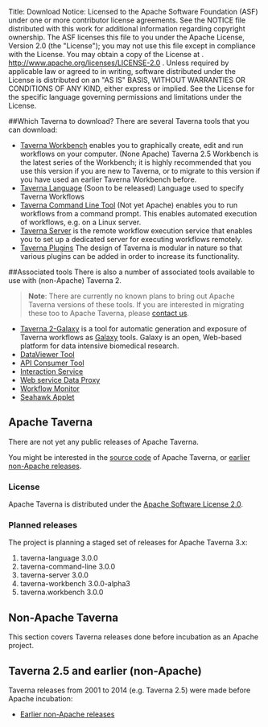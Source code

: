 Title:     Download
Notice:    Licensed to the Apache Software Foundation (ASF) under one
           or more contributor license agreements.  See the NOTICE file
           distributed with this work for additional information
           regarding copyright ownership.  The ASF licenses this file
           to you under the Apache License, Version 2.0 (the
           "License"); you may not use this file except in compliance
           with the License.  You may obtain a copy of the License at
           .
             http://www.apache.org/licenses/LICENSE-2.0
           .
           Unless required by applicable law or agreed to in writing,
           software distributed under the License is distributed on an
           "AS IS" BASIS, WITHOUT WARRANTIES OR CONDITIONS OF ANY
           KIND, either express or implied.  See the License for the
           specific language governing permissions and limitations
           under the License.

##Which Taverna to download?
There are several Taverna tools that you can download:

 - [Taverna Workbench](/download/workbench) enables you to graphically create, edit and 
     run workflows on your computer. 
     (None Apache) Taverna 2.5 Workbench is the latest series of the Workbench; 
     it is highly recommended that you use this version if you are new to Taverna, 
     or to migrate to this version if you have used an earlier Taverna Workbench before.
 - [Taverna Language](/download/language) (Soon to be released) Language used to specify 
     Taverna Workflows
 - [Taverna Command Line Tool](/download/command-line-tool) (Not yet Apache) enables you to run
     workflows from a command prompt. 
     This enables automated execution of workflows, e.g. on a Linux server.
 - [Taverna Server](/download/server) is the remote workflow execution service that enables you 
      to set up a dedicated server for executing workflows remotely.
 - [Taverna Plugins](/documentation/plugins/) The design of Taverna is modular in nature so that 
      various plugins can be added in order to increase its functionality.

##Associated tools
There is also a number of associated tools available to use with (non-Apache) Taverna 2. 

> **Note**: There are currently no known plans to bring out Apache Taverna
> versions of these tools. If you are interested in migrating these too
> to Apache Taverna, please [contact us](/community).

 - [Taverna 2-Galaxy](http://www.taverna.org.uk/download/taverna-galaxy/) is a tool for automatic generation and exposure of 
   Taverna workflows as [Galaxy](http://galaxy.psu.edu/) tools. 
   Galaxy is an open, Web-based platform for data intensive biomedical research.
 - [DataViewer Tool](http://www.taverna.org.uk/download/associated-tools/dataviewer-tool/)
 - [API Consumer Tool](http://www.taverna.org.uk/download/associated-tools/api-consumer-tool)
 - [Interaction Service](http://dev.mygrid.org.uk/wiki/display/taverna/Interaction+service)
 - [Web service Data Proxy](http://www.taverna.org.uk/download/associated-tools/webservice-data-proxy)
 - [Workflow Monitor](http://www.taverna.org.uk/download/associated-tools/workflow-monitor)
 - [Seahawk Applet](http://www.taverna.org.uk/download/associated-tools/seahawk-applet/)

## Apache Taverna

There are not yet any public releases of Apache Taverna.

You might be interested in the [source code](/download/code) of Apache Taverna, or 
   [earlier non-Apache releases](pre-apache).

### License

Apache Taverna is distributed under the [Apache Software License 2.0](http://www.apache.org/licenses/LICENSE-2.0).

### Planned releases

The project is planning a staged set of releases for Apache Taverna 3.x:

 1. taverna-language 3.0.0
 2. taverna-command-line 3.0.0
 3. taverna-server 3.0.0
 4. taverna-workbench 3.0.0-alpha3
 5. taverna.workbench 3.0.0

## Non-Apache Taverna

This section covers Taverna releases done before incubation as an Apache project.

## Taverna 2.5 and earlier (non-Apache)

Taverna releases from 2001 to 2014 (e.g. Taverna 2.5) were made before Apache incubation: 

 - [Earlier non-Apache releases](/download/pre-apache)
